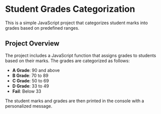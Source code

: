 # Student Grades Categorization

This is a simple JavaScript project that categorizes student marks into grades based on predefined ranges.

## Project Overview

The project includes a JavaScript function that assigns grades to students based on their marks. The grades are categorized as follows:

- **A Grade**: 90 and above
- **B Grade**: 70 to 89
- **C Grade**: 50 to 69
- **D Grade**: 33 to 49
- **Fail**: Below 33

The student marks and grades are then printed in the console with a personalized message.